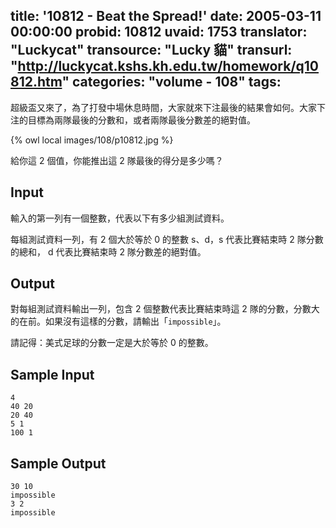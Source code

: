 title: '10812 - Beat the Spread!'
date: 2005-03-11 00:00:00
probid: 10812
uvaid: 1753
translator: "Luckycat"
transource: "Lucky 貓"
transurl: "http://luckycat.kshs.kh.edu.tw/homework/q10812.htm"
categories: "volume - 108"
tags:
---

超級盃又來了，為了打發中場休息時間，大家就來下注最後的結果會如何。大家下注的目標為兩隊最後的分數和，或者兩隊最後分數差的絕對值。

{% owl local images/108/p10812.jpg %}

給你這 2 個值，你能推出這 2 隊最後的得分是多少嗎？

## Input ##

輸入的第一列有一個整數，代表以下有多少組測試資料。

每組測試資料一列，有 2 個大於等於 0 的整數 s、d，s 代表比賽結束時 2 隊分數的總和， d 代表比賽結束時 2 隊分數差的絕對值。

## Output ##

對每組測試資料輸出一列，包含 2 個整數代表比賽結束時這 2 隊的分數，分數大的在前。如果沒有這樣的分數，請輸出「`impossible`」。

請記得：美式足球的分數一定是大於等於 0 的整數。

## Sample Input ##

	4
	40 20
	20 40
	5 1
	100 1

## Sample Output ##

	30 10
	impossible
	3 2
	impossible
